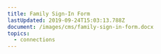 ```yaml
---
title: Family Sign-In Form
lastUpdated: 2019-09-24T15:03:13.788Z
document: /images/cms/family-sign-in-form.docx
topics:
  - connections
---
```


